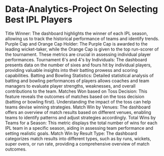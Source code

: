 # Data-Analytics-Project On Selecting Best IPL Players

Title Winner: The dashboard highlights the winner of each IPL season, allowing us to track the historical performance of teams and identify trends.
Purple Cap and Orange Cap Holder: The Purple Cap is awarded to the leading wicket-taker, while the Orange Cap is given to the top run-scorer of the tournament. These metrics are crucial in assessing individual player performances.
Tournament 6's and 4's by Individuals: The dashboard presents data on the number of sixes and fours hit by individual players, providing valuable insights into their batting prowess and scoring capabilities.
Batting and Bowling Statistics: Detailed statistical analysis of batting and bowling performances of players allows coaches and team managers to evaluate player strengths, weaknesses, and overall contributions to the team.
Matches Won based on Toss Decision: This feature reveals the outcomes of matches based on the toss decision (batting or bowling first). Understanding the impact of the toss can help teams devise winning strategies.
Match Win by Venues: The dashboard offers an overview of match results based on different venues, enabling teams to identify patterns and adjust strategies accordingly.
Total Wins by Teams for a Season: This metric displays the total number of wins for each IPL team in a specific season, aiding in assessing team performance and setting realistic goals.
Match Win by Result Type: The dashboard categorizes match results into different types, such as by runs, wickets, super overs, or run rate, providing a comprehensive overview of match outcomes.
